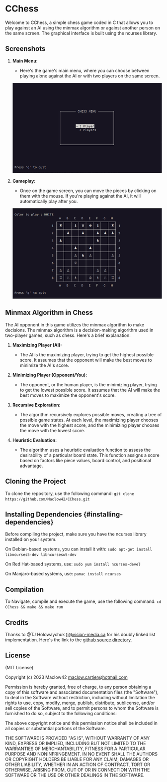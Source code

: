 # CChess

Welcome to CChess, a simple chess game coded in C that allows you to play against an AI using the minmax algorithm or against another person on the same screen. The graphical interface is built using the ncurses library.

## Screenshots

1. **Main Menu:**
   - Here's the game's main menu, where you can choose between playing alone against the AI or with two players on the same screen.

   ![Main Menu](screenshots/menu.png)

2. **Gameplay:**
   - Once on the game screen, you can move the pieces by clicking on them with the mouse. If you're playing against the AI, it will automatically play after you.

   ![Gameplay](screenshots/gameplay.png)

## Minmax Algorithm in Chess

The AI opponent in this game utilizes the minmax algorithm to make decisions. The minmax algorithm is a decision-making algorithm used in two-player games, such as chess. Here's a brief explanation:

1. **Maximizing Player (AI):**
   - The AI is the maximizing player, trying to get the highest possible score. It assumes that the opponent will make the best moves to minimize the AI's score.

2. **Minimizing Player (Opponent/You):**
   - The opponent, or the human player, is the minimizing player, trying to get the lowest possible score. It assumes that the AI will make the best moves to maximize the opponent's score.

3. **Recursive Exploration:**
   - The algorithm recursively explores possible moves, creating a tree of possible game states. At each level, the maximizing player chooses the move with the highest score, and the minimizing player chooses the move with the lowest score.

4. **Heuristic Evaluation:**
   - The algorithm uses a heuristic evaluation function to assess the desirability of a particular board state. This function assigns a score based on factors like piece values, board control, and positional advantage.

## Cloning the Project

To clone the repository, use the following command:
```git clone https://github.com/Maclow42/CChess.git```

## Installing Dependencies {#installing-dependencies}

Before compiling the project, make sure you have the ncurses library installed on your system.

On Debian-based systems, you can install it with:
```sudo apt-get install libncurses5-dev libncursesw5-dev```

On Red Hat-based systems, use:
```sudo yum install ncurses-devel```

On Manjaro-based systems, use:
```pamac install ncurses```

## Compilation

To Navigate, compile and execute the game, use the following command:
```cd CChess && make && make run```

## Credits

Thanks to @TJ Holowaychuk <tj@vision-media.ca> for his doubly linked list implementation. Here's the link to the [github source directory](https://github.com/clibs/list).

## License
(MIT License)

Copyright (c) 2023 Maclow42 <maclow.cartier@hotmail.com>

Permission is hereby granted, free of charge, to any person obtaining a copy
of this software and associated documentation files (the "Software"), to deal
in the Software without restriction, including without limitation the rights
to use, copy, modify, merge, publish, distribute, sublicense, and/or sell
copies of the Software, and to permit persons to whom the Software is
furnished to do so, subject to the following conditions:

The above copyright notice and this permission notice shall be included in all
copies or substantial portions of the Software.

THE SOFTWARE IS PROVIDED "AS IS", WITHOUT WARRANTY OF ANY KIND, EXPRESS OR
IMPLIED, INCLUDING BUT NOT LIMITED TO THE WARRANTIES OF MERCHANTABILITY,
FITNESS FOR A PARTICULAR PURPOSE AND NONINFRINGEMENT. IN NO EVENT SHALL THE
AUTHORS OR COPYRIGHT HOLDERS BE LIABLE FOR ANY CLAIM, DAMAGES OR OTHER
LIABILITY, WHETHER IN AN ACTION OF CONTRACT, TORT OR OTHERWISE, ARISING FROM,
OUT OF OR IN CONNECTION WITH THE SOFTWARE OR THE USE OR OTHER DEALINGS IN THE
SOFTWARE.